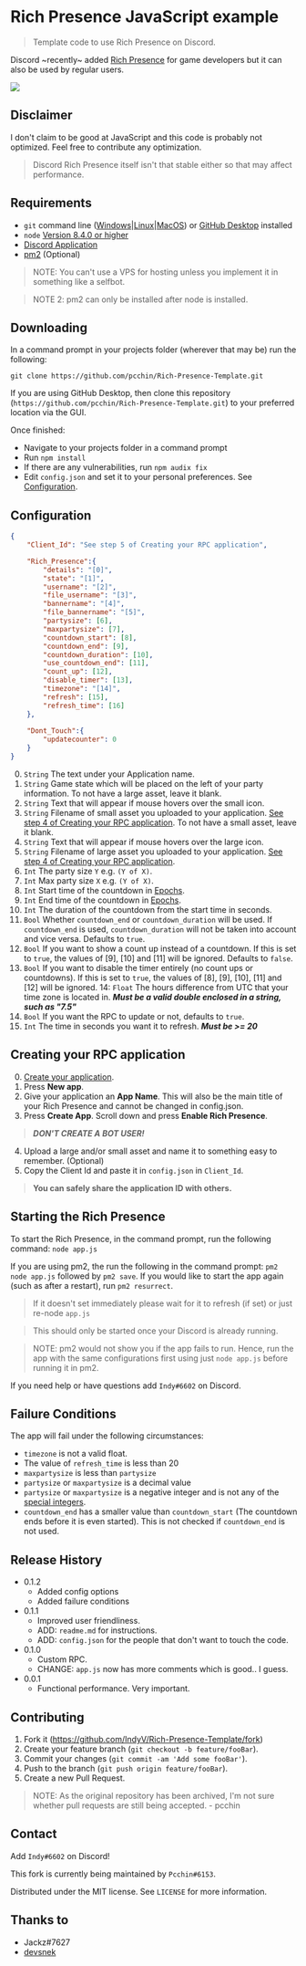 # Rich Presence JavaScript example
> Template code to use Rich Presence on Discord.

Discord ~recently~ added [Rich Presence](https://discordapp.com/developers/docs/rich-presence/best-practices) for game developers but it can also be used by regular users.

![](https://i.imgur.com/p6WUZoi.png)

## Disclaimer
I don't claim to be good at JavaScript and this code is probably not optimized.
Feel free to contribute any optimization.

> Discord Rich Presence itself isn't that stable either so that may affect performance.

## Requirements

- `git` command line ([Windows](https://git-scm.com/download/win)|[Linux](https://git-scm.com/book/en/v2/Getting-Started-Installing-Git)|[MacOS](https://git-scm.com/download/mac)) or [GitHub Desktop](https://desktop.github.com/) installed
- `node` [Version 8.4.0 or higher](https://nodejs.org)
- [Discord Application](https://discordapp.com/developers/applications/me)
- [pm2](https://pm2.keymetrics.io/) (Optional)

> NOTE: You can't use a VPS for hosting unless you implement it in something like a selfbot.

> NOTE 2: pm2 can only be installed after node is installed.

## Downloading

In a command prompt in your projects folder (wherever that may be) run the following:

`git clone https://github.com/pcchin/Rich-Presence-Template.git`

If you are using GitHub Desktop, then clone this repository (`https://github.com/pcchin/Rich-Presence-Template.git`) to your preferred location via the GUI.

Once finished: 

- Navigate to your projects folder in a command prompt
- Run `npm install`
- If there are any vulnerabilities, run `npm audix fix`
- Edit `config.json` and set it to your personal preferences. See [Configuration](#config).


## <a name="config"></a>Configuration

```json
{
    "Client_Id": "See step 5 of Creating your RPC application",

    "Rich_Presence":{
        "details": "[0]",
        "state": "[1]",
        "username": "[2]",
        "file_username": "[3]",
        "bannername": "[4]",
        "file_bannername": "[5]",
        "partysize": [6],
        "maxpartysize": [7],
        "countdown_start": [8],
        "countdown_end": [9],
        "countdown_duration": [10],
        "use_countdown_end": [11],
        "count_up": [12],
        "disable_timer": [13],
        "timezone": "[14]",
        "refresh": [15],
        "refresh_time": [16]
    },
    
    "Dont_Touch":{
        "updatecounter": 0
    }
}
```

0. `String` The text under your Application name.
1. `String` Game state which will be placed on the left of your party information. To not have a large asset, leave it blank.
2. `String` Text that will appear if mouse hovers over the small icon.
3. `String` Filename of small asset you uploaded to your application. [See step 4 of Creating your RPC application](#createrpc). To not have a small asset, leave it blank.
4. `String` Text that will appear if mouse hovers over the large icon.
5. `String` Filename of large asset you uploaded to your application. [See step 4 of Creating your RPC application](#createrpc).
6. `Int` The party size `Y` e.g. `(Y of X)`.
7. `Int` Max party size `X` e.g. `(Y of X)`.
8. `Int` Start time of the countdown in [Epochs](https://www.epochconverter.com/).
9. `Int` End time of the countdown in [Epochs](https://www.epochconverter.com/).
10. `Int` The duration of the countdown from the start time in seconds.
11. `Bool` Whether `countdown_end` or `countdown_duration` will be used. If `countdown_end` is used, `countdown_duration` will not be taken into account and vice versa. Defaults to `true`.
12. `Bool` If you want to show a count up instead of a countdown. If this is set to `true`, the values of \[9\], \[10\] and \[11\] will be ignored. Defaults to `false`.
13. `Bool` If you want to disable the timer entirely (no count ups or countdowns). If this is set to `true`, the values of \[8\], \[9\], \[10\], \[11\] and \[12\] will be ignored.
14: `Float` The hours difference from UTC that your time zone is located in. ***Must be a valid double enclosed in a string, such as "7.5"***
15. `Bool` If you want the RPC to update or not, defaults to `true`.
16. `Int` The time in seconds you want it to refresh. ***Must be >= 20***

## <a name="createrpc"></a>Creating your RPC application

0. [Create your application](https://discordapp.com/developers/applications/me).
1. Press **New app**.
2. Give your application an **App Name**. This will also be the main title of your Rich Presence and cannot be changed in config.json.
3. Press **Create App**. Scroll down and press **Enable Rich Presence**. 
> ***DON'T CREATE A BOT USER!***
4. Upload a large and/or small asset and name it to something easy to remember. (Optional)
5. Copy the Client Id and paste it in `config.json` in `Client_Id`.

> **You can safely share the application ID with others.**

## Starting the Rich Presence

To start the Rich Presence, in the command prompt, run the following command:
`node app.js`

If you are using pm2, the run the following in the command prompt: `pm2 node app.js` followed by `pm2 save`. If you would like to start the app again (such as after a restart), run `pm2 resurrect`.

> If it doesn't set immediately please wait for it to refresh (if set) or just re-node `app.js`

> This should only be started once your Discord is already running.

> NOTE: pm2 would not show you if the app fails to run. Hence, run the app with the same configurations first using just `node app.js` before running it in pm2.

If you need help or have questions add `Indy#6602` on Discord.

## Failure Conditions

The app will fail under the following circumstances:

- `timezone` is not a valid float.
- The value of `refresh_time` is less than 20
- `maxpartysize` is less than `partysize`
- `partysize` or `maxpartysize` is a decimal value
- `partysize` or `maxpartysize` is a negative integer and is not any of the [special integers](#template).
- `countdown_end` has a smaller value than `countdown_start` (The countdown ends before it is even started). This is not checked if `countdown_end` is not used.

## Release History

* 0.1.2
    * Added config options
    * Added failure conditions
* 0.1.1
    * Improved user friendliness.
    * ADD: `readme.md` for instructions.
    * ADD: `config.json` for the people that don't want to touch the code.
* 0.1.0
    * Custom RPC.
    * CHANGE: `app.js` now has more comments which is good.. I guess.
* 0.0.1
    * Functional performance. Very important.

## Contributing

1. Fork it (https://github.com/IndyV/Rich-Presence-Template/fork)
2. Create your feature branch (`git checkout -b feature/fooBar`).
3. Commit your changes (`git commit -am 'Add some fooBar'`).
4. Push to the branch (`git push origin feature/fooBar`).
5. Create a new Pull Request.

> NOTE: As the original repository has been archived, I'm not sure whether pull requests are still being accepted. - pcchin

## Contact

Add `Indy#6602` on Discord!

This fork is currently being maintained by `Pcchin#6153`.

Distributed under the MIT license. See ``LICENSE`` for more information.

## Thanks to

* Jackz#7627
* [devsnek](https://github.com/devsnek)
